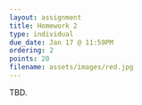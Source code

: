 ```yaml
---
layout: assignment
title: Homework 2
type: individual
due_date: Jan 17 @ 11:59PM
ordering: 2
points: 20
filename: assets/images/red.jpg
---
```


TBD.